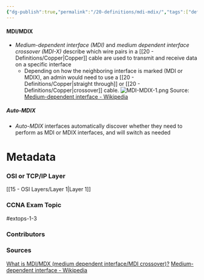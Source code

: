 ```yaml
---
{"dg-publish":true,"permalink":"/20-definitions/mdi-mdix/","tags":["defs_ccna"]}
---
```


#### MDI/MDIX
- *Medium-dependent interface (MDI)* and *medium dependent interface crossover (MDI-X)* describe which wire pairs in a [[20 - Definitions/Copper\|Copper]] cable are used to transmit and receive data on a specific interface
	- Depending on how the neighboring interface is marked (MDI or MDIX), an admin would need to use a [[20 - Definitions/Copper\|straight through]] or [[20 - Definitions/Copper\|crossover]] cable. 
![MDI-MDIX-1.png](/img/user/CCNA/Attachments/MDI-MDIX-1.png)
Source: [Medium-dependent interface - Wikipedia](https://en.wikipedia.org/wiki/Medium-dependent_interface)
##### Auto-MDIX
- *Auto-MDIX* interfaces automatically discover whether they need to perform as MDI or MDIX interfaces, and will switch as needed





# Metadata
### OSI or TCP/IP Layer
[[15 - OSI Layers/Layer 1\|Layer 1]]
### CCNA Exam Topic
#extops-1-3 
### Contributors

### Sources
[What is MDI/MDX (medium dependent interface/MDI crossover)?](https://www.techtarget.com/searchnetworking/definition/MDI-MDIX)
[Medium-dependent interface - Wikipedia](https://en.wikipedia.org/wiki/Medium-dependent_interface)